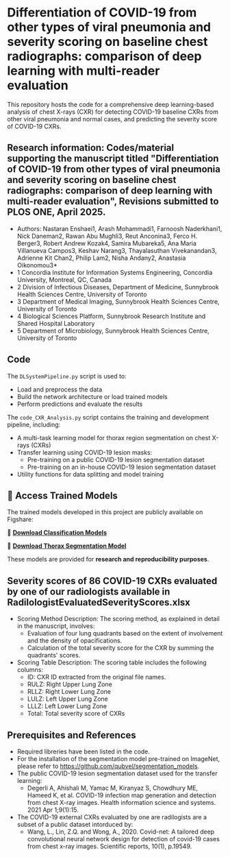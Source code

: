 # Differentiation of COVID-19 from other types of viral pneumonia and severity scoring on baseline chest radiographs: comparison of deep learning with multi-reader evaluation 
This repository hosts the code for a comprehensive deep learning-based analysis of chest X-rays (CXR) for detecting COVID-19 baseline CXRs from other viral pneumonia and normal cases, and predicting the severity score of COVID-19 CXRs. 
## Research information: Codes/material supporting the manuscript titled "Differentiation of COVID-19 from other types of viral pneumonia and severity scoring on baseline chest radiographs: comparison of deep learning with multi-reader evaluation", Revisions submitted to PLOS ONE, April 2025.
* Authors: Nastaran Enshaei1, Arash Mohammadi1, Farnoosh Naderkhani1, Nick Daneman2, Rawan Abu Mughli3, Reut Anconina3, Ferco H. Berger3, Robert Andrew Kozak4, Samira Mubareka5, Ana Maria Villanueva Campos3, Keshav Narang3, Thayalasuthan Vivekanandan3, Adrienne Kit Chan2, Philip Lam2, Nisha Andany2, Anastasia Oikonomou3*
* 1	Concordia Institute for Information Systems Engineering, Concordia University, Montreal, QC, Canada
* 2	Division of Infectious Diseases, Department of Medicine, Sunnybrook Health Sciences Centre, University of Toronto
* 3	Department of Medical Imaging, Sunnybrook Health Sciences Centre, University of Toronto
* 4	Biological Sciences Platform, Sunnybrook Research Institute and Shared Hospital Laboratory
* 5	Department of Microbiology, Sunnybrook Health Sciences Centre, University of Toronto

## Code

The `DLSystemPipeline.py` script is used to:
- Load and preprocess the data  
- Build the network architecture or load trained models  
- Perform predictions and evaluate the results  

The `code_CXR_Analysis.py` script contains the training and development pipeline, including:
- A multi-task learning model for thorax region segmentation on chest X-rays (CXRs)  
- Transfer learning using COVID-19 lesion masks:  
  - Pre-training on a public COVID-19 lesion segmentation dataset  
  - Pre-training on an in-house COVID-19 lesion segmentation dataset  
- Utility functions for data splitting and model training

## 🔗 Access Trained Models

The trained models developed in this project are publicly available on Figshare:

📁 [**Download Classification Models**](https://doi.org/10.6084/m9.figshare.28892216)

📁 [**Download Thorax Segmentation Model**](https://liveconcordia-my.sharepoint.com/:f:/g/personal/n_enshae_live_concordia_ca/Ep9fAZ0hDzJMgvNqXBsIbXkBTWQ7EjvczA7X16Gl68AGnw?e=DIBIzp)

These models are provided for **research and reproducibility purposes**.  

## Severity scores of  86 COVID-19 CXRs evaluated by one of our radiologists available in RadilologistEvaluatedSeverityScores.xlsx
* Scoring Method Description: The scoring method, as explained in detail in the manuscript, involves:
    *  Evaluation of four lung quadrants based on the extent of involvement and the density of opacifications.
    *  Calculation of the total severity score for the CXR by summing the quadrants' scores.
* Scoring Table Description: The scoring table includes the following columns:
    *  ID: CXR ID extracted from the original file names.
    *  RULZ: Right Upper Lung Zone
    *  RLLZ: Right Lower Lung Zone
    *  LULZ: Left Upper Lung Zone
    *  LLLZ: Left Lower Lung Zone
    *  Total: Total severity score of CXRs

## Prerequisites and References
* Required libreries have been listed in the code.
* For the installation of the segmentation model pre-trained on ImageNet, please refer to https://github.com/qubvel/segmentation_models.
* The public COVID-19 lesion segmentation dataset used for the transfer learning:
  * Degerli A, Ahishali M, Yamac M, Kiranyaz S, Chowdhury ME, Hameed K, et al. COVID-19 infection map generation and detection from chest X-ray images. Health information science and systems. 2021 Apr 1;9(1):15.
* The COVID-19 external CXRs evaluated by one are radilogists are a subset of a public dataset intorduced by:
  * Wang, L., Lin, Z.Q. and Wong, A., 2020. Covid-net: A tailored deep convolutional neural network design for detection of covid-19 cases from chest x-ray images. Scientific reports, 10(1), p.19549.
